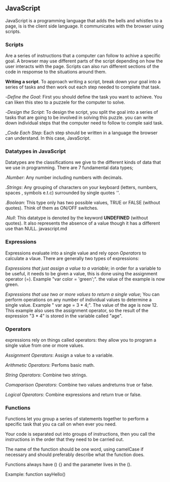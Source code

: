 ## JavaScript
 JavaScript is a programming language that adds the bells and whistles to a page, is is the client side language. It communicates with the browser using scripts.

 ### Scripts
  Are a series of instructions that a computer can follow to achive a specific goal.
  A browser may use different parts of the script depending on how the user interacts with the page. 
  Scripts can also run different sections of the code in respomse to the situations around them.

  **Writing a script**.
  To approach writing a script, break down your goal into a series of tasks and then work out each step needed to complete that task.

  -*Define the Goal*: First you should define the task you want to achieve. You can liken this steo to a puzzele for the computer to solve.

  -*Design the Script*: To design the script, you split the goal into a series of tasks that are going to be involved in solving this puzzle.
  you can write down individual steps that the computer need to follow to comple said task.

  _*Code Each Step*: Each step should be written in a language the browser can understand. In this case, JavaScript.
  
  ### Datatypes in JavaScript
  Datatypes are the classifications we give to the different kinds of data that we use in programming. There are 7 fundamental data types;

  .*Number*: Any number including numbers with decimals.

  .*Strings*: Any grouping of characters on your keyboard (letters, numbers, spaces , symbols e.t.c) surrounded by single quotes *''*.

  .*Boolean*: This type only has two possible values, TRUE or FALSE (without quotes). Think of them as ON/OFF switches.

  .*Null*: This datatype is denoted by the keyword **UNDEFINED** (without quotes). It also represents the absence of a value though it has a different use than NULL.  javascript.md




  ### Expressions 
  Expressions evaluate into a single value and rely opon *Operators* to calculate a vlaue. There are generally two types of expressions:
   
   *Expressions that just assign a value to a variable*; in order for a variable to be useful, it needs to be given a value, this is done using the assignment operator (=). Example "var color = 'green';". the value of the example is now green.

   *Expressions that use two or more values to return a single value*; You can perform operations on any number of individual values to determine a single value. Example " var age = 3 * 4;". The value of the age is now 12. This example also uses the assignment operator, so the result of the expression "3 * 4" is stored in the variable called "age".

### Operators
expressions rely on things called operators: they allow you to program a single value from one or more values.

*Assignment Operators*: Assign a value to a variable.

*Arithmetic Operators*: Perfoms basic math.

*String Operators*: Combine two strings.

*Comaparison Operators*: Combine two values andreturns true or false.

*Logical Operators*: Combine expressions and return true or false.

### Functions
Functions let you group a series of statements together to perform a specific task that you ca call on when ever you need.

Your code is separated out into groups of instructions, then you call the instructions in the order that they need to be carried out.

The name of the function should be one word, using camelCase if necessary and should preferably describe what the function does.

Functions always have () {} and the parameter lives in the ().

Example: function sayHello()


